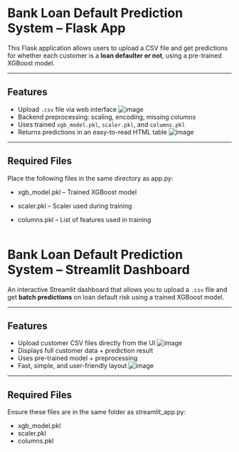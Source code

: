 # Bank Loan Default Prediction System – Flask App

This Flask application allows users to upload a CSV file and get predictions for whether each customer is a **loan defaulter or not**, using a pre-trained XGBoost model.

---

## Features

- Upload `.csv` file via web interface
  ![image](https://github.com/user-attachments/assets/9f0ae0b0-7867-4163-b554-b95be29472bf)
- Backend preprocessing: scaling, encoding, missing columns
- Uses trained `xgb_model.pkl`, `scaler.pkl`, and `columns.pkl`
- Returns predictions in an easy-to-read HTML table
  ![image](https://github.com/user-attachments/assets/d19fcc9c-e15c-4cda-bc28-d2f2a6935f14)

---
## Required Files
Place the following files in the same directory as app.py:

- xgb_model.pkl – Trained XGBoost model
- scaler.pkl – Scaler used during training
- columns.pkl – List of features used in training

  ```md
# Bank Loan Default Prediction System – Streamlit Dashboard

An interactive Streamlit dashboard that allows you to upload a `.csv` file and get **batch predictions** on loan default risk using a trained XGBoost model.

---

## Features

- Upload customer CSV files directly from the UI
  ![image](https://github.com/user-attachments/assets/7711f066-7859-4710-a97c-6401cad7f809)
- Displays full customer data + prediction result
- Uses pre-trained model + preprocessing
- Fast, simple, and user-friendly layout
  ![image](https://github.com/user-attachments/assets/148097d4-da6d-479f-b407-ad4c6cc6d780)

---

## Required Files
Ensure these files are in the same folder as streamlit_app.py:

- xgb_model.pkl
- scaler.pkl
- columns.pkl
